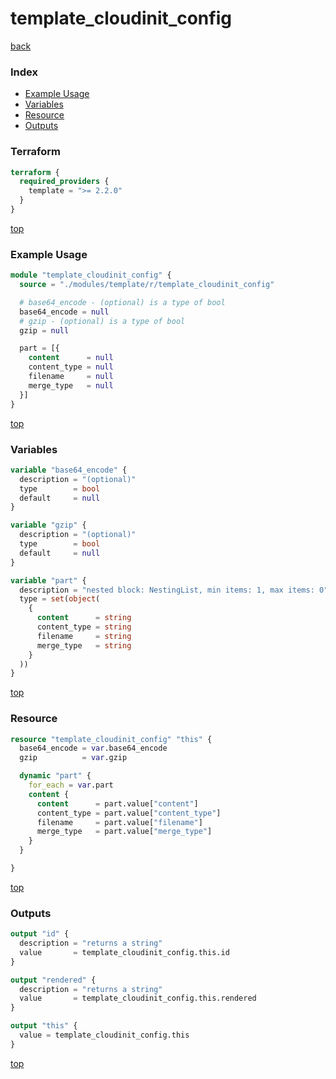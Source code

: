 # template_cloudinit_config

[back](../template.md)

### Index

- [Example Usage](#example-usage)
- [Variables](#variables)
- [Resource](#resource)
- [Outputs](#outputs)

### Terraform

```terraform
terraform {
  required_providers {
    template = ">= 2.2.0"
  }
}
```

[top](#index)

### Example Usage

```terraform
module "template_cloudinit_config" {
  source = "./modules/template/r/template_cloudinit_config"

  # base64_encode - (optional) is a type of bool
  base64_encode = null
  # gzip - (optional) is a type of bool
  gzip = null

  part = [{
    content      = null
    content_type = null
    filename     = null
    merge_type   = null
  }]
}
```

[top](#index)

### Variables

```terraform
variable "base64_encode" {
  description = "(optional)"
  type        = bool
  default     = null
}

variable "gzip" {
  description = "(optional)"
  type        = bool
  default     = null
}

variable "part" {
  description = "nested block: NestingList, min items: 1, max items: 0"
  type = set(object(
    {
      content      = string
      content_type = string
      filename     = string
      merge_type   = string
    }
  ))
}
```

[top](#index)

### Resource

```terraform
resource "template_cloudinit_config" "this" {
  base64_encode = var.base64_encode
  gzip          = var.gzip

  dynamic "part" {
    for_each = var.part
    content {
      content      = part.value["content"]
      content_type = part.value["content_type"]
      filename     = part.value["filename"]
      merge_type   = part.value["merge_type"]
    }
  }

}
```

[top](#index)

### Outputs

```terraform
output "id" {
  description = "returns a string"
  value       = template_cloudinit_config.this.id
}

output "rendered" {
  description = "returns a string"
  value       = template_cloudinit_config.this.rendered
}

output "this" {
  value = template_cloudinit_config.this
}
```

[top](#index)